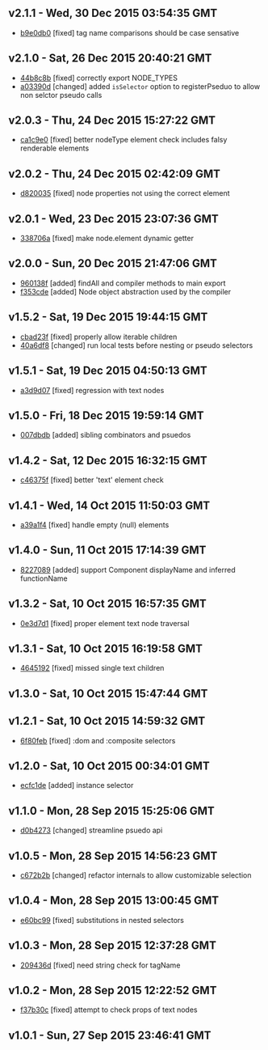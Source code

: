 v2.1.1 - Wed, 30 Dec 2015 03:54:35 GMT
--------------------------------------

- [b9e0db0](../../commit/b9e0db0) [fixed] tag name comparisons should be case sensative



v2.1.0 - Sat, 26 Dec 2015 20:40:21 GMT
--------------------------------------

- [44b8c8b](../../commit/44b8c8b) [fixed] correctly export NODE_TYPES
- [a03390d](../../commit/a03390d) [changed] added `isSelector` option to registerPseduo to allow non selctor pseudo calls



v2.0.3 - Thu, 24 Dec 2015 15:27:22 GMT
--------------------------------------

- [ca1c9e0](../../commit/ca1c9e0) [fixed] better nodeType element check includes falsy renderable elements



v2.0.2 - Thu, 24 Dec 2015 02:42:09 GMT
--------------------------------------

- [d820035](../../commit/d820035) [fixed] node properties not using the correct element



v2.0.1 - Wed, 23 Dec 2015 23:07:36 GMT
--------------------------------------

- [338706a](../../commit/338706a) [fixed] make node.element dynamic getter



v2.0.0 - Sun, 20 Dec 2015 21:47:06 GMT
--------------------------------------

- [960138f](../../commit/960138f) [added] findAll and compiler methods to main export
- [f353cde](../../commit/f353cde) [added] Node object abstraction used by the compiler



v1.5.2 - Sat, 19 Dec 2015 19:44:15 GMT
--------------------------------------

- [cbad23f](../../commit/cbad23f) [fixed] properly allow iterable children
- [40a6df8](../../commit/40a6df8) [changed] run local tests before nesting or pseudo selectors



v1.5.1 - Sat, 19 Dec 2015 04:50:13 GMT
--------------------------------------

- [a3d9d07](../../commit/a3d9d07) [fixed] regression with text nodes



v1.5.0 - Fri, 18 Dec 2015 19:59:14 GMT
--------------------------------------

- [007dbdb](../../commit/007dbdb) [added] sibling combinators and psuedos



v1.4.2 - Sat, 12 Dec 2015 16:32:15 GMT
--------------------------------------

- [c46375f](../../commit/c46375f) [fixed] better 'text' element check



v1.4.1 - Wed, 14 Oct 2015 11:50:03 GMT
--------------------------------------

- [a39a1f4](../../commit/a39a1f4) [fixed] handle empty (null) elements



v1.4.0 - Sun, 11 Oct 2015 17:14:39 GMT
--------------------------------------

- [8227089](../../commit/8227089) [added] support Component displayName and inferred functionName



v1.3.2 - Sat, 10 Oct 2015 16:57:35 GMT
--------------------------------------

- [0e3d7d1](../../commit/0e3d7d1) [fixed] proper element text node traversal



v1.3.1 - Sat, 10 Oct 2015 16:19:58 GMT
--------------------------------------

- [4645192](../../commit/4645192) [fixed] missed single text children



v1.3.0 - Sat, 10 Oct 2015 15:47:44 GMT
--------------------------------------





v1.2.1 - Sat, 10 Oct 2015 14:59:32 GMT
--------------------------------------

- [6f80feb](../../commit/6f80feb) [fixed] :dom and :composite selectors



v1.2.0 - Sat, 10 Oct 2015 00:34:01 GMT
--------------------------------------

- [ecfc1de](../../commit/ecfc1de) [added] instance selector



v1.1.0 - Mon, 28 Sep 2015 15:25:06 GMT
--------------------------------------

- [d0b4273](../../commit/d0b4273) [changed] streamline psuedo api



v1.0.5 - Mon, 28 Sep 2015 14:56:23 GMT
--------------------------------------

- [c672b2b](../../commit/c672b2b) [changed] refactor internals to allow customizable selection



v1.0.4 - Mon, 28 Sep 2015 13:00:45 GMT
--------------------------------------

- [e60bc99](../../commit/e60bc99) [fixed] substitutions in nested selectors



v1.0.3 - Mon, 28 Sep 2015 12:37:28 GMT
--------------------------------------

- [209436d](../../commit/209436d) [fixed] need string check for tagName



v1.0.2 - Mon, 28 Sep 2015 12:22:52 GMT
--------------------------------------

- [f37b30c](../../commit/f37b30c) [fixed] attempt to check props of text nodes



v1.0.1 - Sun, 27 Sep 2015 23:46:41 GMT
--------------------------------------





